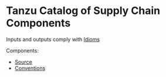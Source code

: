 # Tanzu Catalog of Supply Chain Components

Inputs and outputs comply with [Idioms](./idioms.hbs.md)

Components:
- [Source](./source.hbs.md)
- [Conventions](./conventions.hbs.md)
